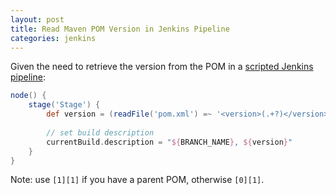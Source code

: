 ```yaml
---
layout: post
title: Read Maven POM Version in Jenkins Pipeline
categories: jenkins
---
```


Given the need to retrieve the version from the POM in a [scripted Jenkins pipeline](https://www.jenkins.io/doc/book/pipeline/syntax/#scripted-pipeline):

```groovy
node() {
    stage('Stage') {
        def version = (readFile('pom.xml') =~ '<version>(.+?)</version>')[1][1]
        
        // set build description
        currentBuild.description = "${BRANCH_NAME}, ${version}"
    }
}
```

Note: use `[1][1]` if you have a parent POM, otherwise `[0][1]`. 